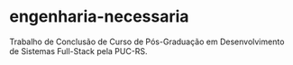 # engenharia-necessaria
Trabalho de Conclusão de Curso de Pós-Graduação em Desenvolvimento de Sistemas Full-Stack pela PUC-RS.
